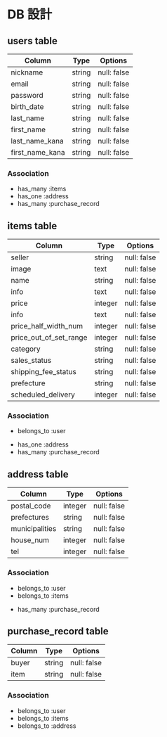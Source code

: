 # DB 設計

## users table

| Column             | Type                | Options                 |
|--------------------|---------------------|-------------------------|
| nickname           | string              | null: false             |
| email              | string              | null: false             |
| password           | string              | null: false             |
| birth_date         | string              | null: false             |
| last_name          | string              | null: false             |
| first_name         | string              | null: false             |
| last_name_kana     | string              | null: false             |
| first_name_kana    | string              | null: false             |

### Association

* has_many :items
* has_one :address
* has_many :purchase_record

## items table

| Column                              | Type       | Options           |
|-------------------------------------|------------|-------------------|
| seller                              | string     | null: false       |
| image                               | text       | null: false       |
| name                                | string     | null: false       |
| info                                | text       | null: false       |
| price                               | integer    | null: false       |
| info                                | text       | null: false       |
| price_half_width_num                | integer    | null: false       |
| price_out_of_set_range              | integer    | null: false       |
| category                            | string     | null: false       |
| sales_status                        | string     | null: false       |
| shipping_fee_status                 | string     | null: false       |
| prefecture                          | string     | null: false       |
| scheduled_delivery                  | integer    | null: false       |

### Association

- belongs_to :user
* has_one :address
* has_many :purchase_record

## address table

| Column                | Type       | Options           |
|-----------------------|------------|-------------------|
| postal_code           | integer    | null: false       |
| prefectures           | string     | null: false       |
| municipalities        | string     | null: false       |
| house_num             | integer    | null: false       |
| tel                   | integer    | null: false       |

### Association

- belongs_to :user
- belongs_to :items
* has_many :purchase_record

## purchase_record table

| Column             | Type                | Options                 |
|--------------------|---------------------|-------------------------|
| buyer              | string              | null: false             |
| item               | string              | null: false             |

### Association

- belongs_to :user
- belongs_to :items
- belongs_to :address